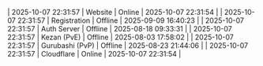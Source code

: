 | 2025-10-07 22:31:57 | Website | Online | 2025-10-07 22:31:54 |
| 2025-10-07 22:31:57 | Registration | Offline | 2025-09-09 16:40:23 |
| 2025-10-07 22:31:57 | Auth Server | Offline | 2025-08-18 09:33:31 |
| 2025-10-07 22:31:57 | Kezan (PvE) | Offline | 2025-08-03 17:58:02 |
| 2025-10-07 22:31:57 | Gurubashi (PvP) | Offline | 2025-08-23 21:44:06 |
| 2025-10-07 22:31:57 | Cloudflare | Online | 2025-10-07 22:31:54 |
